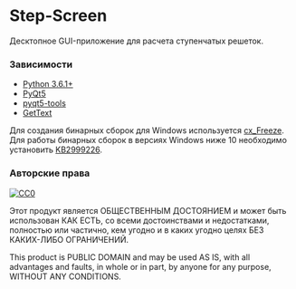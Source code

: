# Step-Screen #
Десктопное GUI-приложение для расчета ступенчатых решеток.

### Зависимости
- [Python 3.6.1+](https://www.python.org/downloads/)
- [PyQt5](https://pypi.python.org/pypi/PyQt5)
- [pyqt5-tools](https://pypi.python.org/pypi/pyqt5-tools)
- [GetText](http://gnuwin32.sourceforge.net/packages/gettext.htm)

Для создания бинарных сборок для Windows используется [cx_Freeze](https://pypi.python.org/pypi/cx_Freeze).
Для работы бинарных сборок в версиях Windows ниже 10 необходимо установить [KB2999226](https://support.microsoft.com/en-us/kb/2999226).

### Авторские права
[![CC0](https://licensebuttons.net/p/zero/1.0/88x31.png)](http://creativecommons.org/publicdomain/zero/1.0/)

Этот продукт является ОБЩЕСТВЕННЫМ ДОСТОЯНИЕМ и может быть использован КАК ЕСТЬ, со всеми достоинствами и недостатками, полностью или частично, кем угодно и в каких угодно целях БЕЗ КАКИХ-ЛИБО ОГРАНИЧЕНИЙ.

This product is PUBLIC DOMAIN and may be used AS IS, with all advantages and faults, in whole or in part, by anyone for any purpose, WITHOUT ANY CONDITIONS.
